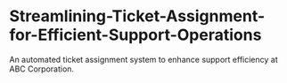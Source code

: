# Streamlining-Ticket-Assignment-for-Efficient-Support-Operations
An automated ticket assignment system to enhance support efficiency at ABC Corporation.
